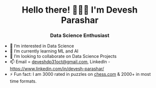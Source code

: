 <h1 align="center">Hello there! 🙋🏻‍♂️ I'm Devesh Parashar</h1>
<h3 align="center">Data Science Enthusiast</h3>

- 👀 I’m interested in Data Science
- 🌱 I’m currently learning ML and AI
- 💞️ I’m looking to collaborate on Data Science Projects
- 📫 Email = deveshdp31oct@gmail.com, LinkedIn - https://www.linkedin.com/in/devesh-parashar/
- ⚡ Fun fact: I am 3000 rated in puzzles on [chess.com](https://www.chess.com/member/deveshparashar) & 2000+ in most time formats. 

<!---
<h3 align="left">Languages and Tools:</h3>
<p align="left"> 
<img src ="./assets/python.png" width="42px" height="42px"> 
<img src="./assets/sass.png" alt="sass" width="35" height="35"/> </a>
<img src ="./assets/figma.svg" width="40px" height="40px">
<img src ="./assets/db.png" width="40px" height="40px">

<a href="https://www.mysql.com/" target="_blank" rel="noreferrer"> 
<img src="./assets/msql.png" alt="mysql" width="45" height="45"/> </a>
<img src ="./assets/git.png" width="40px" height="40px">

<h3 align="left">Connect with me:</h3>
<p align="left">
<a height="30" width="40" /></a>
<a href="https://www.linkedin.com/in/devesh-parashar/" target="blank"><img align="center" src="assets/linkedin.jpg" alt="Devesh-parashar" height="40" width="40" /></a>
</p> 
--->
<!---
parashardevesh/parashardevesh is a ✨ special ✨ repository because its `README.md` (this file) appears on your GitHub profile.
You can click the Preview link to take a look at your changes.
--->
